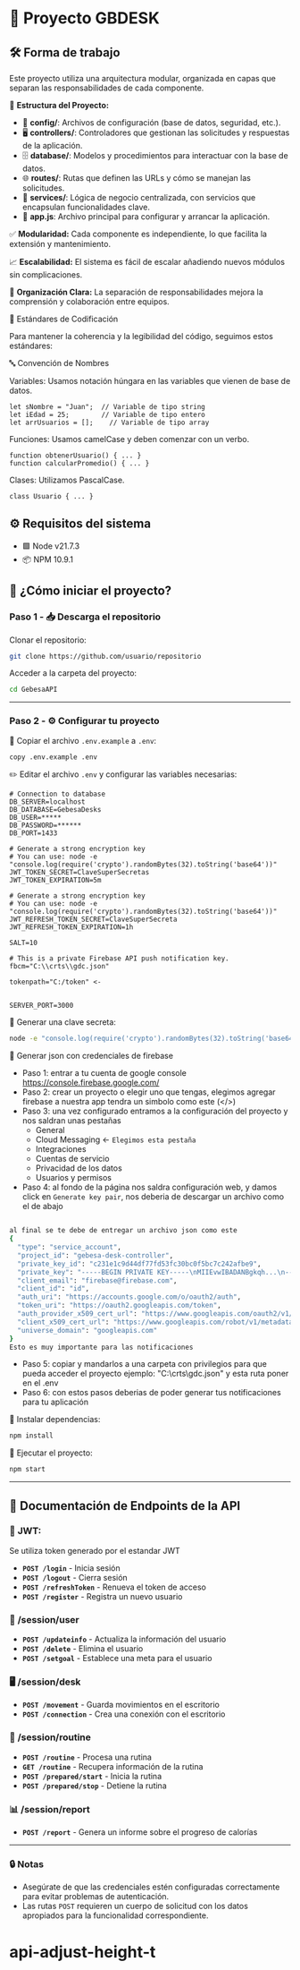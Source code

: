 # **📂 Proyecto GBDESK**

## **🛠️ Forma de trabajo**

Este proyecto utiliza una arquitectura modular, organizada en capas que separan las responsabilidades de cada componente.

📁 **Estructura del Proyecto:**
- 📄 **config/**: Archivos de configuración (base de datos, seguridad, etc.).
- 🖥️ **controllers/**: Controladores que gestionan las solicitudes y respuestas de la aplicación.
- 🗄️ **database/**: Modelos y procedimientos para interactuar con la base de datos.
- 🌐 **routes/**: Rutas que definen las URLs y cómo se manejan las solicitudes.
- 🔧 **services/**: Lógica de negocio centralizada, con servicios que encapsulan funcionalidades clave.
- 🚀 **app.js**: Archivo principal para configurar y arrancar la aplicación.

✅ **Modularidad:** Cada componente es independiente, lo que facilita la extensión y mantenimiento.

📈 **Escalabilidad:** El sistema es fácil de escalar añadiendo nuevos módulos sin complicaciones.

🧩 **Organización Clara:** La separación de responsabilidades mejora la comprensión y colaboración entre equipos.

📏 Estándares de Codificación

Para mantener la coherencia y la legibilidad del código, seguimos estos estándares:

🔤 Convención de Nombres

Variables: Usamos notación húngara en las variables que vienen de base de datos.

    let sNombre = "Juan";  // Variable de tipo string
    let iEdad = 25;        // Variable de tipo entero
    let arrUsuarios = [];    // Variable de tipo array

Funciones: Usamos camelCase y deben comenzar con un verbo.

    function obtenerUsuario() { ... }
    function calcularPromedio() { ... }

Clases: Utilizamos PascalCase.

    class Usuario { ... }


## **⚙️ Requisitos del sistema**
- 🟩 Node v21.7.3
- 📦 NPM 10.9.1

## **🚀 ¿Cómo iniciar el proyecto?**
### **Paso 1 - 📥 Descarga el repositorio**

Clonar el repositorio:
```bash
git clone https://github.com/usuario/repositorio
```

Acceder a la carpeta del proyecto:
```bash
cd GebesaAPI
```

---
### **Paso 2 - ⚙️ Configurar tu proyecto**

📄 Copiar el archivo `.env.example` a `.env`:
```bash
copy .env.example .env
```

✏️ Editar el archivo `.env` y configurar las variables necesarias:
```env
# Connection to database
DB_SERVER=localhost
DB_DATABASE=GebesaDesks
DB_USER=*****
DB_PASSWORD=******
DB_PORT=1433

# Generate a strong encryption key
# You can use: node -e "console.log(require('crypto').randomBytes(32).toString('base64'))"
JWT_TOKEN_SECRET=ClaveSuperSecretas
JWT_TOKEN_EXPIRATION=5m

# Generate a strong encryption key
# You can use: node -e "console.log(require('crypto').randomBytes(32).toString('base64'))"
JWT_REFRESH_TOKEN_SECRET=ClaveSuperSecreta
JWT_REFRESH_TOKEN_EXPIRATION=1h

SALT=10

# This is a private Firebase API push notification key.
fbcm="C:\\crts\\gdc.json" 

tokenpath="C:/token" <-


SERVER_PORT=3000

```

📌 Generar una clave secreta:
```bash
node -e "console.log(require('crypto').randomBytes(32).toString('base64'))"
```

📌 Generar json con credenciales de firebase 

- Paso 1: entrar a tu cuenta de google console https://console.firebase.google.com/
- Paso 2: crear un proyecto o elegir uno que tengas, elegimos agregar firebase a nuestra app tendra un simbolo como este (</>)
- Paso 3: una vez configurado entramos a la configuración del proyecto y nos saldran unas pestañas
    - General
    - Cloud Messaging <- `Elegimos esta pestaña`
    - Integraciones
    - Cuentas de servicio
    - Privacidad de los datos
    - Usuarios y permisos
- Paso 4: al fondo de la página nos saldra configuración web, y damos click en `Generate key pair`, nos deberia de descargar un archivo como el de abajo
```bash

al final se te debe de entregar un archivo json como este 
{
  "type": "service_account",
  "project_id": "gebesa-desk-controller",
  "private_key_id": "c231e1c9d44df77fd53fc30bc0f5bc7c242afbe9",
  "private_key": "-----BEGIN PRIVATE KEY-----\nMIIEvwIBADANBgkqh...\n-----END PRIVATE KEY-----\n",
  "client_email": "firebase@firebase.com",
  "client_id": "id",
  "auth_uri": "https://accounts.google.com/o/oauth2/auth",
  "token_uri": "https://oauth2.googleapis.com/token",
  "auth_provider_x509_cert_url": "https://www.googleapis.com/oauth2/v1/certs",
  "client_x509_cert_url": "https://www.googleapis.com/robot/v1/metadata/x509/firebase-adminsdk.gserviceaccount.com",
  "universe_domain": "googleapis.com"
}
Esto es muy importante para las notificaciones
```
- Paso 5: copiar y mandarlos a una carpeta con privilegios para que pueda acceder el proyecto ejemplo: "C:\\crts\\gdc.json" y esta ruta poner en el .env
- Paso 6: con estos pasos deberias de poder generar tus notificaciones para tu aplicación

💾 Instalar dependencias:
```bash
npm install
```

🚀 Ejecutar el proyecto:
```bash
npm start
```

---
## **📄 Documentación de Endpoints de la API**

### 🔑 **JWT**:
Se utiliza token generado por el estandar JWT

- **`POST /login`** - Inicia sesión
- **`POST /logout`** - Cierra sesión
- **`POST /refreshToken`** - Renueva el token de acceso
- **`POST /register`** - Registra un nuevo usuario

### 👤 **/session/user**
- **`POST /updateinfo`** - Actualiza la información del usuario
- **`POST /delete`** - Elimina el usuario
- **`POST /setgoal`** - Establece una meta para el usuario

### 🖥️ **/session/desk**
- **`POST /movement`** - Guarda movimientos en el escritorio
- **`POST /connection`** - Crea una conexión con el escritorio

### 🔄 **/session/routine**
- **`POST /routine`** - Procesa una rutina
- **`GET /routine`** - Recupera información de la rutina
- **`POST /prepared/start`** - Inicia la rutina
- **`POST /prepared/stop`** - Detiene la rutina

### 📊 **/session/report**
- **`POST /report`** - Genera un informe sobre el progreso de calorías

---
### 🔒 **Notas**
- Asegúrate de que las credenciales estén configuradas correctamente para evitar problemas de autenticación.
- Las rutas `POST` requieren un cuerpo de solicitud con los datos apropiados para la funcionalidad correspondiente.

# api-adjust-height-t
